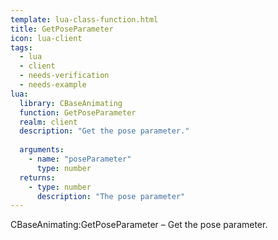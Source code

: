 ```yaml
---
template: lua-class-function.html
title: GetPoseParameter
icon: lua-client
tags:
  - lua
  - client
  - needs-verification
  - needs-example
lua:
  library: CBaseAnimating
  function: GetPoseParameter
  realm: client
  description: "Get the pose parameter."
  
  arguments:
    - name: "poseParameter"
      type: number
  returns:
    - type: number
      description: "The pose parameter"
---
```


<div class="lua__search__keywords">
CBaseAnimating:GetPoseParameter &#x2013; Get the pose parameter.
</div>
